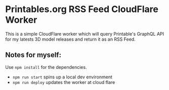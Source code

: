 # Printables.org RSS Feed CloudFlare Worker

This is a simple CloudFlare worker which will query Printable's GraphQL API for my latests 3D model releases and return it as an RSS Feed.

## Notes for myself:

Use `npm install` for the dependencies.

  * `npm run start` spins up a local dev environment
  * `npm run deploy` updates the worker at cloud flare
